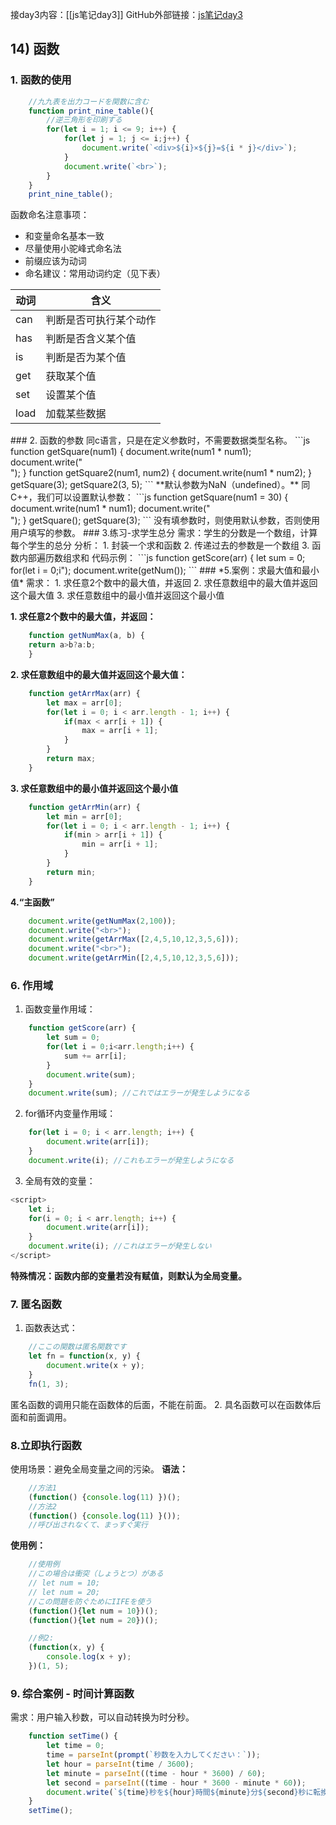 接day3内容：[[js笔记day3]]
GitHub外部链接：[js笔记day3](https://github.com/inabananami/obsidian-backup/blob/main/js%E7%AC%94%E8%AE%B0/js%E7%AC%94%E8%AE%B0day3.md)
## 14) 函数
### 1. 函数的使用
```js
	//九九表を出力コードを関数に含む
	function print_nine_table(){
		//逆三角形を印刷する
		for(let i = 1; i <= 9; i++) {
			for(let j = 1; j <= i;j++) {
				document.write(`<div>${i}×${j}=${i * j}</div>`);
			}
			document.write(`<br>`);
		}
	}
	print_nine_table();
```
函数命名注意事项：
- 和变量命名基本一致
- 尽量使用小驼峰式命名法
- 前缀应该为动词
- 命名建议：常用动词约定（见下表）
<table>
	<thead>
		<th>动词</th>
		<th>含义</th>
	</thead>
	<tbody>
		<tr>
			<td>can</td>
			<td>判断是否可执行某个动作</td>
		</tr>
		<tr>                
			<td>has</td>
			<td>判断是否含义某个值</td>
		</tr>
		<tr>
			<td>is</td>
			<td>判断是否为某个值</td>
		</tr>
		<tr>
			<td>get</td>
			<td>获取某个值</td>
		</tr>
		<tr>
			<td>set</td>
			<td>设置某个值</td>
		</tr>
		<tr>
			<td>load</td>
			<td>加载某些数据</td>
		</tr>
	</tbody>
</table>
### 2. 函数的参数
同c语言，只是在定义参数时，不需要数据类型名称。
```js
	function getSquare(num1) {
		document.write(num1 * num1);
		document.write("<br>");
	}
	function getSquare2(num1, num2) {
		document.write(num1 * num2);
	}
	getSquare(3);
	getSquare2(3, 5);
```
**默认参数为NaN（undefined）。**
同C++，我们可以设置默认参数：
```js
	function getSquare(num1 = 30) {
		document.write(num1 * num1);
		document.write("<br>");
	}
	getSquare();
	getSquare(3);
```
没有填参数时，则使用默认参数，否则使用用户填写的参数。
### 3.练习-求学生总分
需求：学生的分数是一个数组，计算每个学生的总分
分析：
1. 封装一个求和函数
2. 传递过去的参数是一个数组
3. 函数内部遍历数组求和
代码示例：
```js
	function getScore(arr) {
		let sum = 0;
		for(let i = 0;i<arr.length;i++) {
			sum += arr[i];
		}
		document.write(sum);
	}
	let arr = [45,50,70,90,100,99,80,76,92,82,77,40];
	getScore(arr);
```
### 4. 函数返回值
```js
	function getSum(a, b) {
		return a+b;
	}
	function getNum() {
		return 200;
	}
	document.write(getSum(1,2));
	document.write("<br>");
	document.write(getNum());
```
### *5.案例：求最大值和最小值*
需求：
1. 求任意2个数中的最大值，并返回
2. 求任意数组中的最大值并返回这个最大值
3. 求任意数组中的最小值并返回这个最小值

**1. 求任意2个数中的最大值，并返回：**
```js
	function getNumMax(a, b) {
	return a>b?a:b;
	}
```
**2. 求任意数组中的最大值并返回这个最大值：**
```js
	function getArrMax(arr) {
		let max = arr[0];
		for(let i = 0; i < arr.length - 1; i++) {
			if(max < arr[i + 1]) {
				max = arr[i + 1];
			}
		}
		return max;
	}
```
**3. 求任意数组中的最小值并返回这个最小值**
```js
	function getArrMin(arr) {
		let min = arr[0];
		for(let i = 0; i < arr.length - 1; i++) {
			if(min > arr[i + 1]) {
				min = arr[i + 1];
			}
		}
		return min;
	}
```
**4.“主函数”**
```js
	document.write(getNumMax(2,100));
	document.write("<br>");
	document.write(getArrMax([2,4,5,10,12,3,5,6]));
	document.write("<br>");
	document.write(getArrMin([2,4,5,10,12,3,5,6]));
```
### 6. 作用域
1. 函数变量作用域：
```js
	function getScore(arr) {
		let sum = 0;
		for(let i = 0;i<arr.length;i++) {
			sum += arr[i];
		}
		document.write(sum);
	}
	document.write(sum); //これではエラーが発生しようになる
```
2. for循环内变量作用域：
```js
	for(let i = 0; i < arr.length; i++) {
		document.write(arr[i]);
	}
	document.write(i); //これもエラーが発生しようになる
```
3. 全局有效的变量：
```js
<script>
	let i;
	for(i = 0; i < arr.length; i++) {
		document.write(arr[i]);
	}
	document.write(i); //これはエラーが発生しない
</script>
```
**特殊情况：函数内部的变量若没有赋值，则默认为全局变量。**
### 7. 匿名函数
1. 函数表达式：
```js
	//ここの関数は匿名関数です
	let fn = function(x, y) {
		document.write(x + y);
	}
	fn(1, 3);
```
匿名函数的调用只能在函数体的后面，不能在前面。
2. 具名函数可以在函数体后面和前面调用。
### 8.立即执行函数
使用场景：避免全局变量之间的污染。
**语法：**
```js
	//方法1
	(function() {console.log(11) })();
	//方法2
	(function() {console.log(11) }());
	//呼び出されなくて、まっすぐ実行
```
**使用例：**
```js
	//使用例
	//この場合は衝突（しょうとつ）がある
	// let num = 10;
	// let num = 20;
	//この問題を防ぐためにIIFEを使う
	(function(){let num = 10})();
	(function(){let num = 20})();

	//例2:
	(function(x, y) {
		console.log(x + y);
	})(1, 5);
```
### 9. 综合案例 - 时间计算函数
需求：用户输入秒数，可以自动转换为时分秒。
```js
	function setTime() {
		let time = 0;
		time = parseInt(prompt(`秒数を入力してください：`));
		let hour = parseInt(time / 3600);
		let minute = parseInt((time - hour * 3600) / 60); 
		let second = parseInt((time - hour * 3600 - minute * 60));
		document.write(`${time}秒を${hour}時間${minute}分${second}秒に転換する。`);
	}
	setTime();
```
